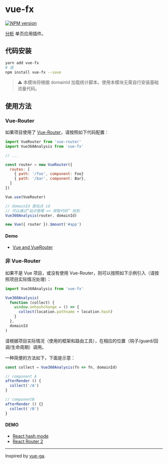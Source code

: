 # vue-fx

[![NPM version](https://img.shields.io/npm/v/vue-fx.svg?style=flat-square)](https://npmjs.com/package/vue-fx)

[分析](https://fenxi.360.cn/login/present) 单页应用插件。

## 代码安装

```bash
yarn add vue-fx
# 或
npm install vue-fx --save
```

> :warning: 本模块将根据 domainId 加载统计脚本。使用本模块无需自行安装基础流量代码。

## 使用方法

### Vue-Router

如果项目使用了 [Vue-Router](https://router.vuejs.org/zh-cn)，请按照如下代码配置：

```js
import VueRouter from 'vue-router'
import Vue360Analysis from 'vue-fx'

// ...

const router = new VueRouter({
  routes: [
    { path: '/foo', component: Foo}
    { path: '/bar', component: Bar},
  ]
})

Vue.use(VueRouter)

// domainId 是站点 id
// 可以通过“站点管理 => 获取代码” 找到
Vue360Analysis(router, domainId)

new Vue({ router }).$mount('#app')
```

#### Demo

- [Vue and VueRouter](https://code.h5jun.com/desax)

### 非 Vue-Router

如果不是 Vue 项目，或没有使用 Vue-Router，则可以按照如下示例引入（请按照项目实际情况处理）：

```js
import Vue360Analysis from 'vue-fx'

Vue360Analysis(
  function (collect) {
    window.onhashchange = () => {
      collect(location.pathname + location.hash)
    }
  },
  domainId
)
```

请根据项目实际情况（使用的框架和路由工具），在相应的位置（钩子/guard/回调/生命周期）调用。

一种简便的方法如下，下面是示意：

```js
const collect = Vue360Analysis(fn => fn, domainId)

// component A
afterRender () {
  collect('/A')
}

// componentB
afterRender () {}
  collect('/B')
}
```

#### DEMO

- [React hash mode](https://code.h5jun.com/tusa/)
- [React Router 2](https://code.h5jun.com/mexi)

---
Inspired by [vue-ga](https://github.com/egoist/vue-ga/).

